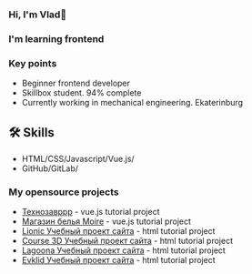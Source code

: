 ### Hi, I'm Vlad👋
### I'm learning frontend


### Key points
*   Beginner frontend developer
*   Skillbox student. 94% complete
*   Currently working in mechanical engineering. Ekaterinburg

## 🛠 Skills
*   HTML/CSS/Javascript/Vue.js/
*   GitHub/GitLab/

### My opensource projects

*   [Технозавррр](https://7918014.github.io/vue-app/#/) - vue.js tutorial project
*   [ Магазин белья Moire](https://7918014.github.io/moire_shop/#/) - vue.js tutorial project
*   [ Lionic Учебный проект сайта](https://7918014.github.io/lionic_start/#/) - html tutorial project
*   [ Course 3D Учебный проект сайта](https://7918014.github.io/Course_3D/#/) - html tutorial project
*   [ Lagoona Учебный проект сайта](https://7918014.github.io/Lagoona/#/) - html tutorial project
*   [ Evklid Учебный проект сайта](https://7918014.github.io/Evklid/#/) - html tutorial project






<!--
**7918014/7918014** is a ✨ _special_ ✨ repository because its `README.md` (this file) appears on your GitHub profile.

Here are some ideas to get you started:

- 🔭 I’m currently working on ...
- 🌱 I’m currently learning ...
- 👯 I’m looking to collaborate on ...
- 🤔 I’m looking for help with ...
- 💬 Ask me about ...
- 📫 How to reach me: ...
- 😄 Pronouns: ...
- ⚡ Fun fact: ...
-->
